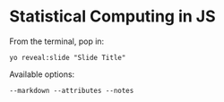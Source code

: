 
# Statistical Computing in JS

From the terminal, pop in:

  ```yo reveal:slide "Slide Title"```

Available options:

 ```--markdown --attributes --notes```
